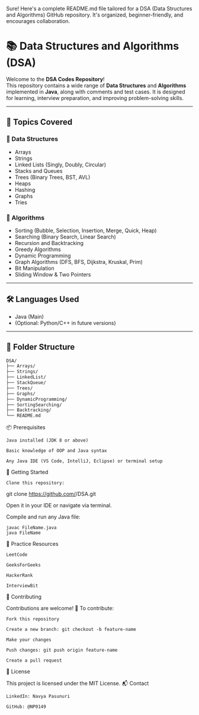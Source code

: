 Sure! Here's a complete README.md file tailored for a DSA (Data Structures and Algorithms) GitHub repository. It's organized, beginner-friendly, and encourages collaboration.

# 📚 Data Structures and Algorithms (DSA)

Welcome to the **DSA Codes Repository**!  
This repository contains a wide range of **Data Structures** and **Algorithms** implemented in **Java**, along with comments and test cases. It is designed for learning, interview preparation, and improving problem-solving skills.

---

## 🧠 Topics Covered

### 📌 Data Structures
- Arrays
- Strings
- Linked Lists (Singly, Doubly, Circular)
- Stacks and Queues
- Trees (Binary Trees, BST, AVL)
- Heaps
- Hashing
- Graphs
- Tries

### 📌 Algorithms
- Sorting (Bubble, Selection, Insertion, Merge, Quick, Heap)
- Searching (Binary Search, Linear Search)
- Recursion and Backtracking
- Greedy Algorithms
- Dynamic Programming
- Graph Algorithms (DFS, BFS, Dijkstra, Kruskal, Prim)
- Bit Manipulation
- Sliding Window & Two Pointers

---

## 🛠️ Languages Used

- Java (Main)
- (Optional: Python/C++ in future versions)

---

## 📁 Folder Structure

```bash
DSA/
├── Arrays/
├── Strings/
├── LinkedList/
├── StackQueue/
├── Trees/
├── Graphs/
├── DynamicProgramming/
├── SortingSearching/
├── Backtracking/
└── README.md
```

📦 Prerequisites

    Java installed (JDK 8 or above)

    Basic knowledge of OOP and Java syntax

    Any Java IDE (VS Code, IntelliJ, Eclipse) or terminal setup

🚀 Getting Started

    Clone this repository:

git clone https://github.com/<your-username>/DSA.git

Open it in your IDE or navigate via terminal.

Compile and run any Java file:

    javac FileName.java
    java FileName

🧪 Practice Resources

    LeetCode

    GeeksForGeeks

    HackerRank

    InterviewBit

🤝 Contributing

Contributions are welcome! 🚀
To contribute:

    Fork this repository

    Create a new branch: git checkout -b feature-name

    Make your changes

    Push changes: git push origin feature-name

    Create a pull request

📄 License

This project is licensed under the MIT License.
📬 Contact

    LinkedIn: Navya Pasunuri

    GitHub: @NP0149


